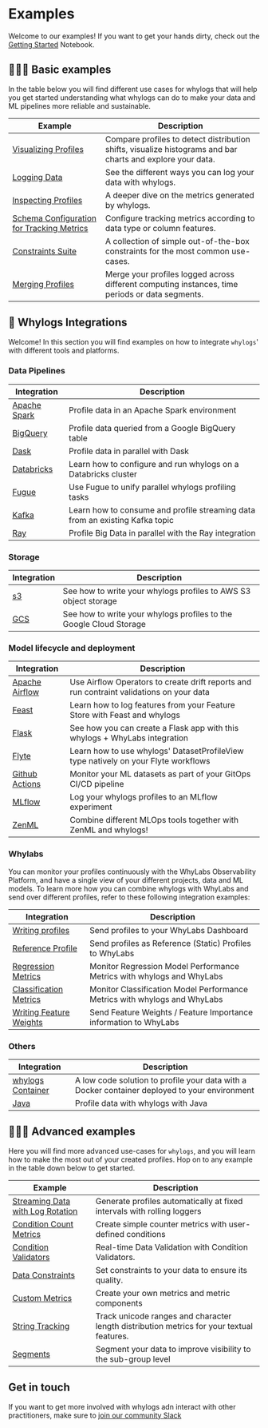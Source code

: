 # Examples

Welcome to our examples!
If you want to get your hands dirty, check out the [Getting Started](https://nbviewer.org/github/whylabs/whylogs/blob/mainline/python/examples/basic/Getting_Started.ipynb) Notebook.

## 🧑🏼‍🏫 Basic examples

In the table below you will find different use cases for whylogs that will help you get started understanding what whylogs can do to make your data and ML pipelines more reliable and sustainable.

| Example                                                                                                                                                 | Description                                                                                                |
| ------------------------------------------------------------------------------------------------------------------------------------------------------- | ---------------------------------------------------------------------------------------------------------- |
| [Visualizing Profiles](https://nbviewer.org/github/whylabs/whylogs/blob/mainline/python/examples/basic/Notebook_Profile_Visualizer.ipynb)               | Compare profiles to detect distribution shifts, visualize histograms and bar charts and explore your data. |
| [Logging Data](https://nbviewer.org/github/whylabs/whylogs/blob/mainline/python/examples/basic/Logging_Different_Data.ipynb)                            | See the different ways you can log your data with whylogs.                                                 |
| [Inspecting Profiles](https://nbviewer.org/github/whylabs/whylogs/blob/mainline/python/examples/basic/Inspecting_Profiles.ipynb)                        | A deeper dive on the metrics generated by whylogs.                                                         |
| [Schema Configuration for Tracking Metrics](https://nbviewer.org/github/whylabs/whylogs/blob/mainline/python/examples/basic/Schema_Configuration.ipynb) | Configure tracking metrics according to data type or column features.                                      |
| [Constraints Suite](https://nbviewer.org/github/whylabs/whylogs/blob/mainline/python/examples/basic/Constraints_Suite.ipynb)                            | A collection of simple out-of-the-box constraints for the most common use-cases.                           |
| [Merging Profiles](https://nbviewer.org/github/whylabs/whylogs/blob/mainline/python/examples/basic/Merging_Profiles.ipynb)                              | Merge your profiles logged across different computing instances, time periods or data segments.            |

## 🌉 Whylogs Integrations

Welcome! In this section you will find examples on how to integrate `whylogs`' with different tools and platforms.

### Data Pipelines

| Integration                                                                                                               | Description                                                                  |
| ------------------------------------------------------------------------------------------------------------------------- | ---------------------------------------------------------------------------- |
| [Apache Spark](https://github.com/whylabs/whylogs/blob/mainline/python/examples/integrations/Pyspark_Profiling.ipynb)     | Profile data in an Apache Spark environment                                  |
| [BigQuery](https://nbviewer.org/github/whylabs/whylogs/blob/mainline/python/examples/integrations/BigQuery_Example.ipynb) | Profile data queried from a Google BigQuery table                            |
| [Dask](https://nbviewer.org/github/whylabs/whylogs/blob/mainline/python/examples/integrations/Dask_Profiling.ipynb)       | Profile data in parallel with Dask                                           |
| [Databricks](https://docs.whylabs.ai/docs/integrations-databricks)                                                        | Learn how to configure and run whylogs on a Databricks cluster               |
| [Fugue](https://nbviewer.org/github/whylabs/whylogs/blob/mainline/python/examples/integrations/Fugue_Profiling.ipynb)     | Use Fugue to unify parallel whylogs profiling tasks                          |
| [Kafka](https://github.com/whylabs/whylogs/tree/mainline/python/examples/integrations/kafka-example)                      | Learn how to consume and profile streaming data from an existing Kafka topic |
| [Ray](https://docs.whylabs.ai/docs/ray-integration)                                                                       | Profile Big Data in parallel with the Ray integration                        |

### Storage

| Integration                                                                                                                  | Description                                                        |
| ---------------------------------------------------------------------------------------------------------------------------- | ------------------------------------------------------------------ |
| [s3](https://nbviewer.org/github/whylabs/whylogs/blob/mainline/python/examples/integrations/writers/Writing_Profiles.ipynb)  | See how to write your whylogs profiles to AWS S3 object storage    |
| [GCS](https://nbviewer.org/github/whylabs/whylogs/blob/mainline/python/examples/integrations/writers/Writing_Profiles.ipynb) | See how to write your whylogs profiles to the Google Cloud Storage |

### Model lifecycle and deployment

| Integration                                                                                                                              | Description                                                                              |
| ---------------------------------------------------------------------------------------------------------------------------------------- | ---------------------------------------------------------------------------------------- |
| [Apache Airflow](https://github.com/whylabs/airflow-provider-whylogs)                                                                    | Use Airflow Operators to create drift reports and run contraint validations on your data |
| [Feast](https://github.com/whylabs/whylogs/blob/mainline/python/examples/integrations/Feature_Stores_and_whylogs.ipynb)                  | Learn how to log features from your Feature Store with Feast and whylogs                 |
| [Flask](https://nbviewer.org/github/whylabs/whylogs/blob/mainline/python/examples/integrations/flask_streaming/flask_with_whylogs.ipynb) | See how you can create a Flask app with this whylogs + WhyLabs integration               |
| [Flyte](https://docs.flyte.org/projects/cookbook/en/stable/auto/integrations/flytekit_plugins/whylogs_examples/index.html)               | Learn how to use whylogs' DatasetProfileView type natively on your Flyte workflows       |
| [Github Actions](https://docs.whylabs.ai/docs/github-actions-integration)                                                                | Monitor your ML datasets as part of your GitOps CI/CD pipeline                           |
| [MLflow](https://github.com/whylabs/whylogs/blob/mainline/python/examples/integrations/Mlflow_Logging.ipynb)                             | Log your whylogs profiles to an MLflow experiment                                        |
| [ZenML](https://blog.zenml.io/zero-six-zero-release/)                                                                                    | Combine different MLOps tools together with ZenML and whylogs!                           |

### Whylabs

You can monitor your profiles continuously with the WhyLabs Observability Platform, and have a single view of your different projects, data and ML models. To learn more how you can combine whylogs with WhyLabs and send over different profiles, refer to these following integration examples:

| Integration                                                                                                                                                                          | Description                                                               |
| ------------------------------------------------------------------------------------------------------------------------------------------------------------------------------------ | ------------------------------------------------------------------------- |
| [Writing profiles](https://nbviewer.org/github/whylabs/whylogs/blob/mainline/python/examples/integrations/writers/Writing_to_WhyLabs.ipynb)                                          | Send profiles to your WhyLabs Dashboard                                   |
| [Reference Profile](https://nbviewer.org/github/whylabs/whylogs/blob/mainline/python/examples/integrations/writers/Writing_Reference_Profiles_to_WhyLabs.ipynb)                      | Send profiles as Reference (Static) Profiles to WhyLabs                   |
| [Regression Metrics](https://nbviewer.org/github/whylabs/whylogs/blob/mainline/python/examples/integrations/writers/Writing_Regression_Performance_Metrics_to_WhyLabs.ipynb)         | Monitor Regression Model Performance Metrics with whylogs and WhyLabs     |
| [Classification Metrics](https://nbviewer.org/github/whylabs/whylogs/blob/mainline/python/examples/integrations/writers/Writing_Feature_Weights_to_WhyLabs.ipynb) | Monitor Classification Model Performance Metrics with whylogs and WhyLabs |
| [Writing Feature Weights](https://nbviewer.org/github/whylabs/whylogs/blob/mainline/python/examples/integrations/writers/Writing_Classification_Performance_Metrics_to_WhyLabs.ipynb) | Send Feature Weights / Feature Importance information to WhyLabs |

### Others

| Integration                                                                 | Description                                                                                   |
| --------------------------------------------------------------------------- | --------------------------------------------------------------------------------------------- |
| [whylogs Container](https://whylabs.ai/docs/integrations-whylogs-container) | A low code solution to profile your data with a Docker container deployed to your environment |
| [Java](https://whylabs.ai/docs/java-integration)                            | Profile data with whylogs with Java                                                           |

## 🧑🏼‍🔬 Advanced examples

Here you will find more advanced use-cases for `whylogs`, and you will learn how to make the most out of your created profiles. Hop on to any example in the table down below to get started.

| Example                                                                                                                                                                                       | Description                                                                               |
| --------------------------------------------------------------------------------------------------------------------------------------------------------------------------------------------- | ----------------------------------------------------------------------------------------- |
| [Streaming Data with Log Rotation](https://nbviewer.org/github/whylabs/whylogs/blob/mainline/python/examples/advanced/Log_Rotation_for_Streaming_Data/Streaming_Data_with_Log_Rotation.ipynb) | Generate profiles automatically at fixed intervals with rolling loggers                   |
| [Condition Count Metrics](https://nbviewer.org/github/whylabs/whylogs/blob/mainline/python/examples/advanced/Condition_Count_Metrics.ipynb)                                                   | Create simple counter metrics with user-defined conditions                                |
| [Condition Validators](https://nbviewer.org/github/whylabs/whylogs/blob/mainline/python/examples/advanced/Condition_Validators.ipynb)                                                         | Real-time Data Validation with Condition Validators.                                      |
| [Data Constraints](https://nbviewer.org/github/whylabs/whylogs/blob/mainline/python/examples/advanced/Metric_Constraints.ipynb)                                                               | Set constraints to your data to ensure its quality.                                       |
| [Custom Metrics](https://nbviewer.org/github/whylabs/whylogs/blob/mainline/python/examples/advanced/Custom_Metrics.ipynb)                                                                     | Create your own metrics and metric components                                             |
| [String Tracking](https://nbviewer.org/github/whylabs/whylogs/blob/mainline/python/examples/advanced/String_Tracking.ipynb)                                                                   | Track unicode ranges and character length distribution metrics for your textual features. |
| [Segments](https://nbviewer.org/github/whylabs/whylogs/blob/mainline/python/examples/advanced/Segments.ipynb)                                                                                 | Segment your data to improve visibility to the sub-group level                            |

## Get in touch

If you want to get more involved with whylogs adn interact with other practitioners, make sure to [join our community Slack](http://join.slack.whylabs.ai/)
